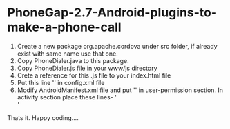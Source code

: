 PhoneGap-2.7-Android-plugins-to-make-a-phone-call
==================================================

1. Create a new package org.apache.cordova under src folder, if already exist with same name use that one.
2. Copy PhoneDialer.java to this package.
3. Copy PhoneDialer.js file in your www/js directory
4. Crete a reference for this .js file to your index.html file
5. Put this line '<plugin name="PhoneDialer" value="org.apache.cordova.PhoneDialer"/>' in config.xml file
6. Modify AndroidManifest.xml file and put '<uses-permission android:name="android.permission.CALL_PHONE" />' in 
user-permission section. In activity section place these lines- 
'<intent-filter>
      <action android:name="android.intent.action.CALL" />	             	             		        		        
		  <data android:scheme="tel" />
</intent-filter>'


Thats it. Happy coding....
